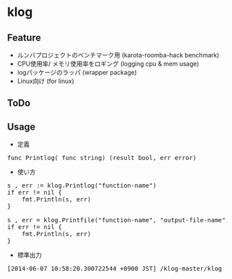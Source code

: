 klog
============

## Feature
- ルンバプロジェクトのベンチマーク用 (karota-roomba-hack benchmark)
- CPU使用率/ メモリ使用率をロギング (logging cpu & mem usage)
- logパッケージのラッパ (wrapper package)
- Linux向け (for linux)

## ToDo

## Usage
- 定義

<pre>
func Printlog(_func string) (result bool, err error) 
</pre>

- 使い方

<pre>
s , err := klog.Printlog("function-name")
if err != nil {
	fmt.Println(s, err)
}

s , err = klog.Printfile("function-name", "output-file-name")
if err != nil {
	fmt.Println(s, err)
}
</pre>

- 標準出力

<pre>
[2014-06-07 10:58:20.300722544 +0900 JST] /klog-master/klog_example.go(line14) {"func" : "main" ,"mem_used" : 379220, "mem_free" : 480440, "cpu_used" : 2}
</pre>

